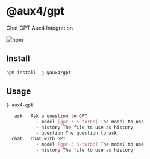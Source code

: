 # @aux4/gpt
Chat GPT Aux4 Integration

![npm](https://img.shields.io/npm/v/@aux4/gpt)

## Install

```bash
npm install -g @aux4/gpt
```

## Usage
```bash
$ aux4-gpt

   ask   Ask a question to GPT
           - model [gpt-3.5-turbo] The model to use
           - history The file to use as history
           - question The question to ask
  chat   Chat with GPT
           - model [gpt-3.5-turbo] The model to use
           - history The file to use as history
```
